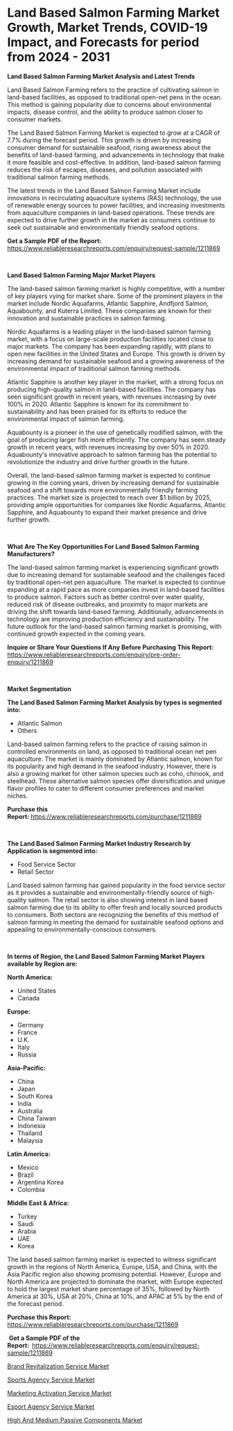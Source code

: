 <p><h1>Land Based Salmon Farming Market Growth, Market Trends, COVID-19 Impact, and Forecasts for period from 2024 - 2031</h1></p><p><strong>Land Based Salmon Farming Market Analysis and Latest Trends</strong></p>
<p><p>Land Based Salmon Farming refers to the practice of cultivating salmon in land-based facilities, as opposed to traditional open-net pens in the ocean. This method is gaining popularity due to concerns about environmental impacts, disease control, and the ability to produce salmon closer to consumer markets.</p><p>The Land Based Salmon Farming Market is expected to grow at a CAGR of 7.7% during the forecast period. This growth is driven by increasing consumer demand for sustainable seafood, rising awareness about the benefits of land-based farming, and advancements in technology that make it more feasible and cost-effective. In addition, land-based salmon farming reduces the risk of escapes, diseases, and pollution associated with traditional salmon farming methods.</p><p>The latest trends in the Land Based Salmon Farming Market include innovations in recirculating aquaculture systems (RAS) technology, the use of renewable energy sources to power facilities, and increasing investments from aquaculture companies in land-based operations. These trends are expected to drive further growth in the market as consumers continue to seek out sustainable and environmentally friendly seafood options.</p></p>
<p><strong>Get a Sample PDF of the Report:&nbsp;</strong> <a href="https://www.reliableresearchreports.com/enquiry/request-sample/1211869">https://www.reliableresearchreports.com/enquiry/request-sample/1211869</a></p>
<p>&nbsp;</p>
<p><strong>Land Based Salmon Farming Major Market Players</strong></p>
<p><p>The land-based salmon farming market is highly competitive, with a number of key players vying for market share. Some of the prominent players in the market include Nordic Aquafarms, Atlantic Sapphire, Andfjord Salmon, Aquabounty, and Kuterra Limited. These companies are known for their innovation and sustainable practices in salmon farming.</p><p>Nordic Aquafarms is a leading player in the land-based salmon farming market, with a focus on large-scale production facilities located close to major markets. The company has been expanding rapidly, with plans to open new facilities in the United States and Europe. This growth is driven by increasing demand for sustainable seafood and a growing awareness of the environmental impact of traditional salmon farming methods.</p><p>Atlantic Sapphire is another key player in the market, with a strong focus on producing high-quality salmon in land-based facilities. The company has seen significant growth in recent years, with revenues increasing by over 100% in 2020. Atlantic Sapphire is known for its commitment to sustainability and has been praised for its efforts to reduce the environmental impact of salmon farming.</p><p>Aquabounty is a pioneer in the use of genetically modified salmon, with the goal of producing larger fish more efficiently. The company has seen steady growth in recent years, with revenues increasing by over 50% in 2020. Aquabounty's innovative approach to salmon farming has the potential to revolutionize the industry and drive further growth in the future.</p><p>Overall, the land-based salmon farming market is expected to continue growing in the coming years, driven by increasing demand for sustainable seafood and a shift towards more environmentally friendly farming practices. The market size is projected to reach over $1 billion by 2025, providing ample opportunities for companies like Nordic Aquafarms, Atlantic Sapphire, and Aquabounty to expand their market presence and drive further growth.</p></p>
<p>&nbsp;</p>
<p><strong>What Are The Key Opportunities For Land Based Salmon Farming Manufacturers?</strong></p>
<p><p>The land-based salmon farming market is experiencing significant growth due to increasing demand for sustainable seafood and the challenges faced by traditional open-net pen aquaculture. The market is expected to continue expanding at a rapid pace as more companies invest in land-based facilities to produce salmon. Factors such as better control over water quality, reduced risk of disease outbreaks, and proximity to major markets are driving the shift towards land-based farming. Additionally, advancements in technology are improving production efficiency and sustainability. The future outlook for the land-based salmon farming market is promising, with continued growth expected in the coming years.</p></p>
<p><strong>Inquire or Share Your Questions If Any Before Purchasing This Report:</strong> <a href="https://www.reliableresearchreports.com/enquiry/pre-order-enquiry/1211869">https://www.reliableresearchreports.com/enquiry/pre-order-enquiry/1211869</a></p>
<p>&nbsp;</p>
<p><strong>Market Segmentation</strong></p>
<p><strong>The Land Based Salmon Farming Market Analysis by types is segmented into:</strong></p>
<p><ul><li>Atlantic Salmon</li><li>Others</li></ul></p>
<p><p>Land-based salmon farming refers to the practice of raising salmon in controlled environments on land, as opposed to traditional ocean net pen aquaculture. The market is mainly dominated by Atlantic salmon, known for its popularity and high demand in the seafood industry. However, there is also a growing market for other salmon species such as coho, chinook, and steelhead. These alternative salmon species offer diversification and unique flavor profiles to cater to different consumer preferences and market niches.</p></p>
<p><strong>Purchase this Report:&nbsp;</strong><a href="https://www.reliableresearchreports.com/purchase/1211869">https://www.reliableresearchreports.com/purchase/1211869</a></p>
<p>&nbsp;</p>
<p><strong>The Land Based Salmon Farming Market Industry Research by Application is segmented into:</strong></p>
<p><ul><li>Food Service Sector</li><li>Retail Sector</li></ul></p>
<p><p>Land based salmon farming has gained popularity in the food service sector as it provides a sustainable and environmentally-friendly source of high-quality salmon. The retail sector is also showing interest in land based salmon farming due to its ability to offer fresh and locally sourced products to consumers. Both sectors are recognizing the benefits of this method of salmon farming in meeting the demand for sustainable seafood options and appealing to environmentally-conscious consumers.</p></p>
<p>&nbsp;</p>
<p><strong>In terms of Region, the Land Based Salmon Farming Market Players available by Region are:</strong></p>
<p>
    <p> <strong> North America: </strong>
        <ul>
            <li>United States</li>
            <li>Canada</li>
        </ul>
        </p> 
    <p> <strong> Europe: </strong>
        <ul>
            <li>Germany</li>
            <li>France</li>
            <li>U.K.</li>
            <li>Italy</li>
            <li>Russia</li>
        </ul>
        </p> 
    <p> <strong> Asia-Pacific: </strong>
        <ul>
            <li>China</li>
            <li>Japan</li>
            <li>South Korea</li>
            <li>India</li>
            <li>Australia</li>
            <li>China Taiwan</li>
            <li>Indonesia</li>
            <li>Thailand</li>
            <li>Malaysia</li>
        </ul>
        </p> 
    <p> <strong> Latin America: </strong>
        <ul>
            <li>Mexico</li>
            <li>Brazil</li>
            <li>Argentina Korea</li>
            <li>Colombia</li>
        </ul>
        </p> 
    <p> <strong> Middle East & Africa: </strong>
        <ul>
            <li>Turkey</li>
            <li>Saudi</li>
            <li>Arabia</li>
            <li>UAE</li>
            <li>Korea</li>
        </ul>
    </p>
    </p>
<p><p>The land based salmon farming market is expected to witness significant growth in the regions of North America, Europe, USA, and China, with the Asia Pacific region also showing promising potential. However, Europe and North America are projected to dominate the market, with Europe expected to hold the largest market share percentage of 35%, followed by North America at 30%, USA at 20%, China at 10%, and APAC at 5% by the end of the forecast period.</p></p>
<p><strong>Purchase this Report: </strong><a href="https://www.reliableresearchreports.com/purchase/1211869">https://www.reliableresearchreports.com/purchase/1211869</a></p>
<p>&nbsp;<strong>Get a Sample PDF of the Report:&nbsp;&nbsp;</strong><a href="https://www.reliableresearchreports.com/enquiry/request-sample/1211869">https://www.reliableresearchreports.com/enquiry/request-sample/1211869</a></p>
<p><strong></strong></p>
<p><p><a href="https://medium.com/@tyreekhuel2023/brand-revitalization-service-market-comprehensive-assessment-by-type-application-and-geography-c219f2607e3a">Brand Revitalization Service Market</a></p><p><a href="https://medium.com/@craigholmes62/sports-agency-service-market-comprehensive-assessment-by-type-application-and-geography-5ede38c2650e">Sports Agency Service Market</a></p><p><a href="https://medium.com/@craigholmes62/marketing-activation-service-market-insight-market-trends-growth-forecasted-from-2024-to-2031-f8732c67bb33">Marketing Activation Service Market</a></p><p><a href="https://medium.com/@craigholmes62/esport-agency-service-nbsp-market-focuses-on-market-share-size-and-projected-forecast-till-2031-a49518f6f6b2">Esport Agency Service Market</a></p><p><a href="https://medium.com/@tyreekhuel2023/high-and-medium-passive-components-market-size-market-outlook-and-market-forecast-2024-to-2031-4272b04d96e4">High And Medium Passive Components Market</a></p></p>